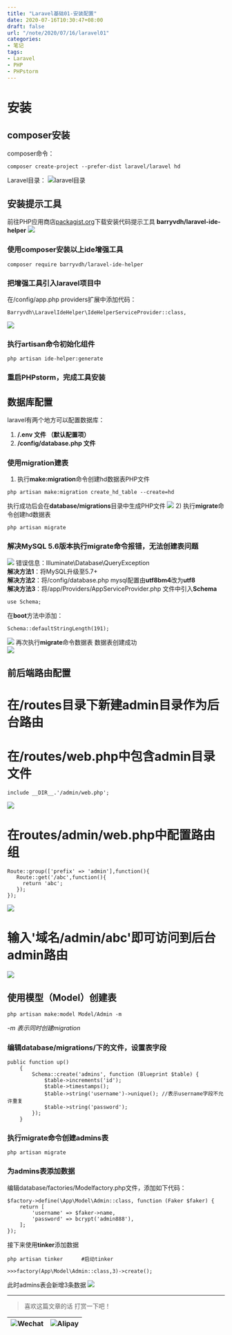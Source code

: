 ```yaml
---
title: "Laravel基础01-安装配置"
date: 2020-07-16T10:30:47+08:00
draft: false
url: "/note/2020/07/16/laravel01"
categories: 
- 笔记
tags: 
- Laravel
- PHP
- PHPstorm
---
```

# 安装
## composer安装
composer命令：
```
composer create-project --prefer-dist laravel/laravel hd
```
Laravel目录：
![laravel目录](/images/LaravelFolder.jpg) 
## 安装提示工具
前往PHP应用商店[packagist.org](https://packagist.org)下载安装代码提示工具 **barryvdh/laravel-ide-helper** 
![](/images/ide_helper.png) 
### 使用composer安装以上ide增强工具
```angular2html
composer require barryvdh/laravel-ide-helper
```
### 把增强工具引入laravel项目中
在/config/app.php providers扩展中添加代码：
```angular2html
Barryvdh\LaravelIdeHelper\IdeHelperServiceProvider::class,
```
![](/images/202007201511.png)
### 执行artisan命令初始化组件
```angular2html
php artisan ide-helper:generate
```
### 重启PHPstorm，完成工具安装 
## 数据库配置
laravel有两个地方可以配置数据库：
1) **/.env 文件 （默认配置项）**
2) **/config/database.php 文件** 
### 使用migration建表
1) 执行**make:migration**命令创建hd数据表PHP文件
```angularjs
php artisan make:migration create_hd_table --create=hd 
```
执行成功后会在**database/migrations**目录中生成PHP文件
![](/images/202007201557.png) 
2) 执行**migrate**命令创建hd数据表
```angularjs
php artisan migrate
```
### 解决MySQL 5.6版本执行migrate命令报错，无法创建表问题
![](/images/202007201631.png) 
错误信息：Illuminate\Database\QueryException  
**解决方法1**：将MySQL升级至5.7+  
**解决方法2**：将/config/database.php mysql配置由**utf8bm4**改为**utf8**  
**解决方法3**：将/app/Providers/AppServiceProvider.php 文件中引入**Schema**  
```angularjs
use Schema;
```
在**boot**方法中添加：  
```angularjs
Schema::defaultStringLength(191);
```
![](/images/202007201650.png)
再次执行**migrate**命令数据表 数据表创建成功  
![](/images/202007201641.png)  
## 前后端路由配置
# 在/routes目录下新建admin目录作为后台路由
# 在/routes/web.php中包含admin目录文件
```angularjs
include __DIR__.'/admin/web.php';
```
![](/images/202007201708.png) 
# 在routes/admin/web.php中配置路由组 
```angularjs
Route::group(['prefix' => 'admin'],function(){
   Route::get('/abc',function(){
     return 'abc';
   });
});
``` 
![](/images/202007201712.png)  
# 输入'域名/admin/abc'即可访问到后台admin路由  
![](/images/202007211009.png)  
## 使用模型（Model）创建表
```angularjs
php artisan make:model Model/Admin -m
```
_-m 表示同时创建migration_
### 编辑database/migrations/下的文件，设置表字段
```angularjs
public function up()
    {
        Schema::create('admins', function (Blueprint $table) {
            $table->increments('id');
            $table->timestamps();
            $table->string('username')->unique(); //表示username字段不允许重复
            $table->string('password'); 
        });
    }
```
### 执行migrate命令创建admins表
```angularjs
php artisan migrate
```
### 为admins表添加数据   
编辑database/factories/Modelfactory.php文件，添加如下代码：   
```angularjs
$factory->define(\App\Model\Admin::class, function (Faker $faker) {
    return [
        'username' => $faker->name,
        'password' => bcrypt('admin888'),
    ];
});
```
接下来使用**tinker**添加数据
```angularjs
php artisan tinker      #启动tinker

>>>factory(App\Model\Admin::class,3)->create();
```
此时admins表会新增3条数据
![](/images/202007211106.png)   

___
> 喜欢这篇文章的话 打赏一下吧！ 

| ![Wechat](/images/pay/eb05acdaec967.png)  | ![Alipay](/images/pay/0831de845.png) |
| --------   | -----:  |





